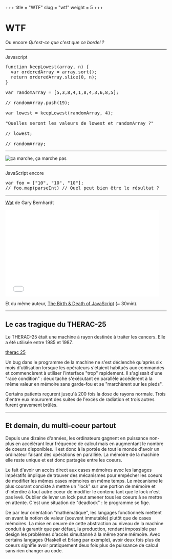 +++
title = "WTF"
slug = "wtf"
weight = 5
+++

# WTF

Ou encore _Qu'est-ce que c'est que ce bordel ?_

---

Javascript

<pre class="language-klipse-eval-js">
function keepLowest(array, n) {
  var orderedArray = array.sort();
  return orderedArray.slice(0, n);
}

var randomArray = [5,3,8,4,1,8,4,3,6,8,5];

// randomArray.push(19);

var lowest = keepLowest(randomArray, 4);

"Quelles seront les valeurs de lowest et randomArray ?"

// lowest;

// randomArray;
</pre>

---

![ça marche, ça marche pas](https://i.redd.it/gue98zrupiq01.jpg)

---

JavaScript encore

<pre class="language-klipse-eval-js">
var foo = ["10", "10", "10"];
// foo.map(parseInt) // Quel peut bien être le résultat ?
</pre>

---

[Wat](https://www.destroyallsoftware.com/talks/wat) de Gary Bernhardt

<iframe frameborder="0" width="480" height="270" src="//www.dailymotion.com/embed/video/x15zw3g" allowfullscreen allow="autoplay"></iframe>

Et du même auteur, [The Birth & Death of JavaScript](https://www.destroyallsoftware.com/talks/the-birth-and-death-of-javascript) (~ 30min).

---

## Le cas tragique du THERAC-25

Le THERAC-25 était une machine à rayon destinée à traiter les cancers. Elle a été utilisée entre 1985 et 1987.

[therac 25](https://hownot2code.files.wordpress.com/2016/10/image3.jpg?w=676)

Un bug dans le programme de la machine ne s'est déclenché qu'après six mois d'utilisation lorsque les opérateurs
s'étaient habitués aux commandes et commencèrent à utiliser l'interface "trop" rapidement. Il s'agissait d'une "race condition" : deux
tache s'exécutant en parallèle accédèrent à la même valeur en mémoire sans garde-fou et se "marchèrent sur les pieds".

Certains patients reçurent jusqu'à 200 fois la dose de rayons normale. Trois d'entre eux moururent des suites de l'excès de radiation et trois
autres furent gravement brûlés.

---

## Et demain, du multi-coeur partout

Depuis une dizaine d'années, les ordinateurs gagnent en puissance non-plus en accélérant leur fréquence de calcul
mais en augmentant le nombre de coeurs disponibles. Il est donc à la portée de tout le monde d'avoir un ordinateur faisant
des opérations en parallèle. La mémoire de la machine elle reste unique et est donc partagée entre les coeurs.

Le fait d'avoir un accès direct aux cases mémoires avec les langages impératifs implique de trouver des mécanismes pour empêcher les coeurs de modifier les mêmes cases mémoires en même temps. Le mécanisme le plus courant conciste à mettre un "lock" sur une portion de mémoire et d'interdire à tout autre coeur de modifier le contenu tant que le lock n'est pas levé. Oublier de lever un lock peut amener tous les coeurs à se mettre en attente. C'est une situation de "deadlock" : le programme se fige.

De par leur orientation "mathématique", les langages fonctionnels mettent en avant la notion de valeur (souvent immutable) plutôt que de cases mémoires.
La mise en oeuvre de cette abstraction au niveau de la machine conduit à garantir que par défaut, la production, rendant impossible par design les problèmes d'accès simultanné à la même zone mémoire. Avec certains langages (Haskell et Erlang par exemple), avoir deux fois plus de coeurs signifie avoir pratiquement deux fois plus de puissance de calcul sans rien changer au code.
